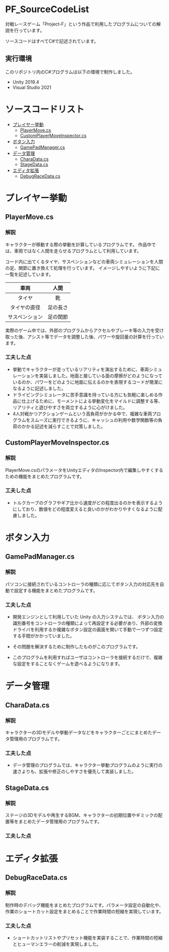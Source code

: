 # PF_SourceCodeList <!-- omit in toc -->
対戦レースゲーム「Project-F」という作品で利用したプログラムについての解説を行っています。

ソースコードはすべてC#で記述されています。

## 実行環境
このリポジトリ内のC#プログラムは以下の環境で制作しました。
- Unity 2019.4
- Visual Studio 2021

# ソースコードリスト <!-- omit in toc -->
- [プレイヤー挙動](#プレイヤー挙動)
  - [PlayerMove.cs](#playermovecs)
  - [CustomPlayerMoveInspector.cs](#customplayermoveinspectorcs)
- [ボタン入力](#ボタン入力)
  - [GamePadManager.cs](#gamepadmanagercs)
- [データ管理](#データ管理)
  - [CharaData.cs](#charadatacs)
  - [StageData.cs](#stagedatacs)
- [エディタ拡張](#エディタ拡張)
  - [DebugRaceData.cs](#debugracedatacs)


<!-- プログラム解説 -->
# プレイヤー挙動
## PlayerMove.cs
### 解説 <!-- omit in toc -->
キャラクターが移動する際の挙動を計算しているプログラムです。
作品中では、車両ではなく人間を走らせるプログラムとして利用しています。

コード内に出てくるタイヤ、サスペンションなどの車両シミュレーションを人間の足、関節に置き換えて処理を行っています。
イメージしやすいように下記に一覧を記述しています。

|車両|人間|
|:--:|:--:|
|タイヤ|靴|
|タイヤの直径|足の長さ|
|サスペンション|足の関節|

実際のゲーム中では、外部のプログラムからアクセルやブレーキ等の入力を受け取った後、アシスト等でデータを調整した後、パワーや旋回量の計算を行っています。

### 工夫した点 <!-- omit in toc -->
- 挙動でキャラクターが走っているリアリティを演出するために、車両シミュレーションを実装しました。地面と接している面の摩擦がどのようになっているのか、パワーをどのように地面に伝えるのかを表現するコードが簡潔になるように記述しました。
- ドライビングシミュレータに苦手意識を持っている方にも気軽に楽しめる作品に仕上げるために、モーメントによる挙動変化をマイルドに調整する等、リアリティと遊びやすさを両立するように心がけました。
- 4人対戦かつアクションゲームという高負荷がかかる中で、複雑な車両プログラムをスムーズに実行できるように、キャッシュの利用や数学関数等の負荷のかかる記述を減らすことで対策しました。

## CustomPlayerMoveInspector.cs
### 解説 <!-- omit in toc -->
PlayerMove.csのパラメータをUnityエディタのInspector内で編集しやすくするための機能をまとめたプログラムです。
### 工夫した点 <!-- omit in toc -->
- トルクカーブのグラフやギア比から速度がどの程度出るのかを表示するようにしており、数値をどの程度変えると良いのかがわかりやすくなるように配慮しました。

# ボタン入力
## GamePadManager.cs
### 解説 <!-- omit in toc -->
パソコンに接続されているコントローラの種類に応じてボタン入力の対応先を自動で設定する機能をまとめたプログラムです。

### 工夫した点 <!-- omit in toc -->
- 開発エンジンとして利用していた Unity の入力システムでは、
ボタン入力の識別番号をコントローラの種類によって再設定する必要があり、外部の変換ドライバを利用するか複雑なボタン設定の画面を開いて手動で一つずつ設定する手間がかかっていました。

- その問題を解決するために制作したものがこのプログラムです。

- このプログラムを利用すればユーザはコントローラを接続するだけで、複雑な設定をすることなくゲームを遊べるようになります。

# データ管理
## CharaData.cs
### 解説 <!-- omit in toc -->
キャラクターの3Dモデルや挙動データなどをキャラクターごとにまとめたデータ管理用のプログラムです。
### 工夫した点 <!-- omit in toc -->
- データ管理のプログラムでは、キャラクター挙動プログラムのように実行の速さよりも、拡張や修正のしやすさを優先して実装しました。

## StageData.cs
### 解説 <!-- omit in toc -->
ステージの3Dモデルや再生するBGM、キャラクターの初期位置やギミックの配置等をまとめたデータ管理用のプログラムです。
### 工夫した点 <!-- omit in toc -->


# エディタ拡張
## DebugRaceData.cs
### 解説 <!-- omit in toc -->
制作時のデバッグ機能をまとめたプログラムです。パラメータ設定の自動化や、作業のショートカット設定をまとめることで作業時間の短縮を実現しています。
### 工夫した点 <!-- omit in toc -->
- ショートカットリストやプリセット機能を実装することで、作業時間の短縮とヒューマンエラーの削減を実現しました。
